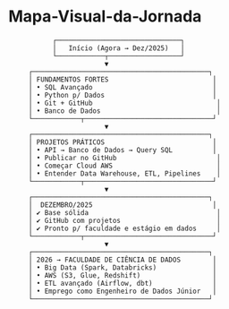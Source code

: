 # Mapa-Visual-da-Jornada
               ┌───────────────────────────────┐
               │   Início (Agora → Dez/2025)   │
               └────────────┬──────────────────┘
                            ▼
         ┌────────────────────────────────────────────┐
         │ FUNDAMENTOS FORTES                          │
         │ • SQL Avançado                              │
         │ • Python p/ Dados                           │
         │ • Git + GitHub                               │
         │ • Banco de Dados                             │
         └────────────┬────────────────────────────────┘
                            ▼
         ┌────────────────────────────────────────────┐
         │ PROJETOS PRÁTICOS                           │
         │ • API → Banco de Dados → Query SQL          │
         │ • Publicar no GitHub                         │
         │ • Começar Cloud AWS                          │
         │ • Entender Data Warehouse, ETL, Pipelines    │
         └────────────┬────────────────────────────────┘
                            ▼
         ┌────────────────────────────────────────────┐
         │  DEZEMBRO/2025                              │
         │ ✔ Base sólida                                │
         │ ✔ GitHub com projetos                        │
         │ ✔ Pronto p/ faculdade e estágio em dados     │
         └────────────┬────────────────────────────────┘
                            ▼
         ┌────────────────────────────────────────────┐
         │ 2026 → FACULDADE DE CIÊNCIA DE DADOS        │
         │ • Big Data (Spark, Databricks)              │
         │ • AWS (S3, Glue, Redshift)                  │
         │ • ETL avançado (Airflow, dbt)               │
         │ • Emprego como Engenheiro de Dados Júnior   │
         └────────────────────────────────────────────┘
